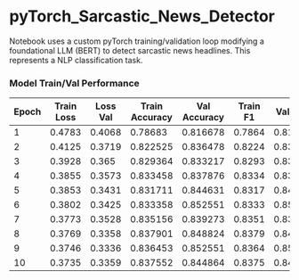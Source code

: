 # pyTorch_Sarcastic_News_Detector
Notebook uses a custom pyTorch training/validation loop modifying a foundational LLM (BERT) to detect sarcastic news headlines. This represents a NLP classification task.

### Model Train/Val Performance 

|   Epoch |   Train Loss |   Loss Val |   Train Accuracy |   Val Accuracy |   Train F1 |   Val F1 |   Train AUC_ROC |   Val AUC_ROC |   Training Time |
|---------|--------------|------------|------------------|----------------|------------|----------|-----------------|---------------|-----------------|
|       1 |       0.4783 |     0.4068 |         0.78683  |       0.816678 |     0.7864 |   0.816  |          0.8627 |        0.8995 |         9.82776 |
|       2 |       0.4125 |     0.3719 |         0.822525 |       0.836478 |     0.8224 |   0.8365 |          0.8952 |        0.9147 |         9.77665 |
|       3 |       0.3928 |     0.365  |         0.829364 |       0.833217 |     0.8293 |   0.8323 |          0.9048 |        0.9216 |        18.292   |
|       4 |       0.3855 |     0.3573 |         0.833458 |       0.837876 |     0.8334 |   0.8367 |          0.9082 |        0.9273 |        12.0928  |
|       5 |       0.3853 |     0.3431 |         0.831711 |       0.844631 |     0.8317 |   0.8442 |          0.9081 |        0.929  |        13.9551  |
|       6 |       0.3802 |     0.3425 |         0.833358 |       0.852551 |     0.8333 |   0.8526 |          0.9107 |        0.93   |        11.6359  |
|       7 |       0.3773 |     0.3528 |         0.835156 |       0.839273 |     0.8351 |   0.8379 |          0.9118 |        0.9313 |        30.4976  |
|       8 |       0.3769 |     0.3358 |         0.837901 |       0.848824 |     0.8379 |   0.8485 |          0.9125 |        0.932  |        17.7042  |
|       9 |       0.3746 |     0.3336 |         0.836453 |       0.852551 |     0.8364 |   0.8526 |          0.9134 |        0.9317 |        18.8004  |
|      10 |       0.3735 |     0.3359 |         0.837552 |       0.844864 |     0.8375 |   0.8445 |          0.9138 |        0.932  |        17.2321  |
